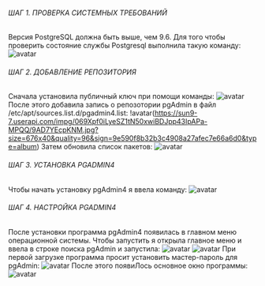 ###### ШАГ 1. ПРОВЕРКА СИСТЕМНЫХ ТРЕБОВАНИЙ
 Версия PostgreSQL должна быть выше, чем 9.6. Для того чтобы проверить состояние службы Postgresql выполнила такую команду:
 ![avatar](https://sun9-9.userapi.com/impg/r0himzc1ink6E01xuxtvtiuGN8VslU1d0MFTaw/rzAnuTTfNHo.jpg?size=678x135&quality=96&sign=5005133e3f7f9f1e9bee89278964af0c&type=album)
###### ШАГ 2. ДОБАВЛЕНИЕ РЕПОЗИТОРИЯ
Сначала установила публичный ключ при помощи команды:
![avatar](https://sun9-79.userapi.com/impg/WA0qAEdkepSr3GhALk2cmwdYetGkVMKkDvJHXA/qGrpGnXZN_k.jpg?size=680x227&quality=96&sign=fe8b85ad6ce2ed36702961e729e238db&type=album)
После этого добавила запись о репозотории pgAdmin в файл /etc/apt/sources.list.d/pgadmin4.list:
!avatar(https://sun9-7.userapi.com/impg/069Xpf0iLyeSZ1tN50xwiBDJpp43IpAPa-MPQQ/9AD7YEcpKNM.jpg?size=676x40&quality=96&sign=9e590f8b32b3c4908a27afec7e66a6d0&type=album)
Затем обновила список пакетов:
![avatar](https://sun9-78.userapi.com/impg/gq1uzng6nabF_XQDxJ7wmi0f0dNDtnoYuOeHow/wkjs75bbHrY.jpg?size=678x90&quality=96&sign=c2c6054387b1b1bc0c6ac7327f996ad7&type=album)
###### ШАГ 3. УСТАНОВКА PGADMIN4
Чтобы начать установку pgAdmin4 я ввела команду:
![avatar](https://sun9-77.userapi.com/impg/fOj0kJjwZpdZRK484WblGaTGECzHV0amu63USA/ZSKbWpLlHvs.jpg?size=675x240&quality=96&sign=3a32db8d0e4eb2bfa227c34a319fa2c5&type=album)
###### ШАГ 4. НАСТРОЙКА PGADMIN4
После установки программа pgAdmin4 появилась в главном меню операционной системы. Чтобы запустить я открыла главное меню и ввела в строке поиска pgAdmin и запустила:
![avatar](https://sun9-57.userapi.com/impg/88OLiXmDQpmEDQ2FRU2bvAhLWWcbeN4x7ufTJA/S7q7vPPqT0w.jpg?size=449x492&quality=96&sign=708b54a953bf594dce527cb597aea18e&type=album)
![avatar](https://sun9-88.userapi.com/impg/NgHVIpHL8O3V8JBYSUFfORYKEdDSICgin_OKDA/WFjAJFdKkJU.jpg?size=807x620&quality=96&sign=c526f3d45e4d5706acdf0ad165cb260e&type=album)
При первой загрузке программа просит установить мастер-пароль для pgAdmin:
![avatar](https://sun9-80.userapi.com/impg/Yk09O_9qBEtmVEthlz6yo-psTyUBjuddhCyRnA/x1qgAF1ZSqQ.jpg?size=807x484&quality=96&sign=897ed88d023660468536e3ecb22905ea&type=album)
После этого появиЛось основное окно программы:
![avatar](https://sun9-41.userapi.com/impg/eUZn8JkTXJoa0fdHl-gtrslTuGzMlwJjvw5dwQ/fYdvWiibH28.jpg?size=807x496&quality=96&sign=1ed9ebbcb22ce1b6dcc4db9e6a9adf5a&type=album)
